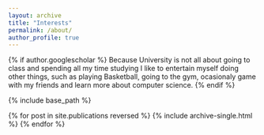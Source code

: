 ```yaml
---
layout: archive
title: "Interests"
permalink: /about/
author_profile: true
---
```


{% if author.googlescholar %}
  Because University is not all about going to class and spending all my time studying I like to entertain myself doing other things, such as playing Basketball, going to the gym, ocasionaly game with my friends and learn more about computer science.
{% endif %}

{% include base_path %}

{% for post in site.publications reversed %}
  {% include archive-single.html %}
{% endfor %}
